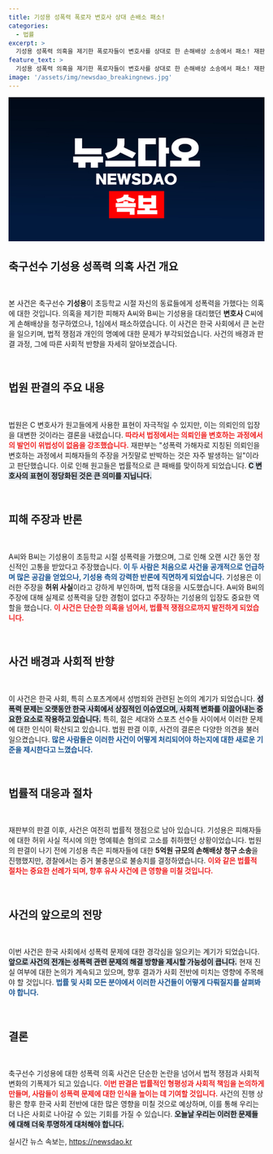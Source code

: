 ```yaml
---
title: 기성용 성폭력 폭로자 변호사 상대 손배소 패소!
categories:
  - 법률
excerpt: >
  기성용 성폭력 의혹을 제기한 폭로자들이 변호사를 상대로 한 손해배상 소송에서 패소! 재판부, 법률대리인으로서 의뢰인 대변한 것일 뿐 판결. 관심이 집중되는 이 사건의 전말을 확인해보세요!
feature_text: >
  기성용 성폭력 의혹을 제기한 폭로자들이 변호사를 상대로 한 손해배상 소송에서 패소! 재판부, 법률대리인으로서 의뢰인 대변한 것일 뿐 판결. 관심이 집중되는 이 사건의 전말을 확인해보세요!
image: '/assets/img/newsdao_breakingnews.jpg'
---
```


<p><img src="/assets/img/newsdao_breakingnews.jpg" alt="implanttips 속보" /></p>

<h2>축구선수 기성용 성폭력 의혹 사건 개요</h2>

<p data-ke-size="size16">&nbsp;</p>

<p>본 사건은 축구선수 <b>기성용</b>이 초등학교 시절 자신의 동료들에게 성폭력을 가했다는 의혹에 대한 것입니다. 의혹을 제기한 피해자 A씨와 B씨는 기성용을 대리했던 <b>변호사</b> C씨에게 손해배상을 청구하였으나, 1심에서 패소하였습니다. 이 사건은 한국 사회에서 큰 논란을 일으키며, 법적 쟁점과 개인의 명예에 대한 문제가 부각되었습니다. 사건의 배경과 판결 과정, 그에 따른 사회적 반향을 자세히 알아보겠습니다.</p>

<p data-ke-size="size16">&nbsp;</p>

<h2>법원 판결의 주요 내용</h2>

<p data-ke-size="size16">&nbsp;</p>

<p>법원은 C 변호사가 원고들에게 사용한 표현이 자극적일 수 있지만, 이는 의뢰인의 입장을 대변한 것이라는 결론을 내렸습니다. <b><span style="color: #ee2323;">따라서 법정에서는 의뢰인을 변호하는 과정에서의 발언이 위법성이 없음을 강조했습니다.</span></b> 재판부는 "성폭력 가해자로 지칭된 의뢰인을 변호하는 과정에서 피해자들의 주장을 거짓말로 반박하는 것은 자주 발생하는 일"이라고 판단했습니다. 이로 인해 원고들은 법률적으로 큰 패배를 맞이하게 되었습니다. <b><span style="background-color: #21538527;">C 변호사의 표현이 정당화된 것은 큰 의미를 지닙니다.</span></b></p>

<p data-ke-size="size16">&nbsp;</p>

<h2>피해 주장과 반론</h2>

<p data-ke-size="size16">&nbsp;</p>

<p>A씨와 B씨는 기성용이 초등학교 시절 성폭력을 가했으며, 그로 인해 오랜 시간 동안 정신적인 고통을 받았다고 주장했습니다. <b><span style="color: #1a5490;">이 두 사람은 처음으로 사건을 공개적으로 언급하며 많은 공감을 얻었으나, 기성용 측의 강력한 반론에 직면하게 되었습니다.</span></b> 기성용은 이러한 주장을 <b>허위 사실</b>이라고 강하게 부인하며, 법적 대응을 시도했습니다. A씨와 B씨의 주장에 대해 실제로 성폭력을 당한 경험이 없다고 주장하는 기성용의 입장도 중요한 역할을 했습니다. <b><span style="color: #ee2323;">이 사건은 단순한 의혹을 넘어서, 법률적 쟁점으로까지 발전하게 되었습니다.</span></b></p>

<p data-ke-size="size16">&nbsp;</p>

<h2>사건 배경과 사회적 반향</h2>

<p data-ke-size="size16">&nbsp;</p>

<p>이 사건은 한국 사회, 특히 스포츠계에서 성범죄와 관련된 논의의 계기가 되었습니다. <b><span style="background-color: #21538527;">성폭력 문제는 오랫동안 한국 사회에서 상징적인 이슈였으며, 사회적 변화를 이끌어내는 중요한 요소로 작용하고 있습니다.</span></b> 특히, 젊은 세대와 스포츠 선수들 사이에서 이러한 문제에 대한 인식이 확산되고 있습니다. 법원 판결 이후, 사건의 결론은 다양한 의견을 불러일으켰습니다. <b><span style="color: #1a5490;">많은 사람들은 이러한 사건이 어떻게 처리되어야 하는지에 대한 새로운 기준을 제시한다고 느꼈습니다.</span></b></p>

<p data-ke-size="size16">&nbsp;</p>

<h2>법률적 대응과 절차</h2>

<p data-ke-size="size16">&nbsp;</p>

<p>재판부의 판결 이후, 사건은 여전히 법률적 쟁점으로 남아 있습니다. 기성용은 피해자들에 대한 허위 사실 적시에 의한 명예훼손 혐의로 고소를 취하했던 상황이었습니다. 법원의 판결이 나기 전에 기성용 측은 피해자들에 대한 <b>5억원 규모의 손해배상 청구 소송</b>을 진행했지만, 경찰에서는 증거 불충분으로 불송치를 결정하였습니다. <b><span style="color: #ee2323;">이와 같은 법률적 절차는 중요한 선례가 되며, 향후 유사 사건에 큰 영향을 미칠 것입니다.</span></b></p>

<p data-ke-size="size16">&nbsp;</p>

<h2>사건의 앞으로의 전망</h2>

<p data-ke-size="size16">&nbsp;</p>

<p>이번 사건은 한국 사회에서 성폭력 문제에 대한 경각심을 일으키는 계기가 되었습니다. <b><span style="background-color: #21538527;">앞으로 사건의 전개는 성폭력 관련 문제의 해결 방향을 제시할 가능성이 큽니다.</span></b> 현재 진실 여부에 대한 논의가 계속되고 있으며, 향후 결과가 사회 전반에 미치는 영향에 주목해야 할 것입니다. <b><span style="color: #1a5490;">법률 및 사회 모든 분야에서 이러한 사건들이 어떻게 다뤄질지를 살펴봐야 합니다.</span></b></p>

<p data-ke-size="size16">&nbsp;</p>

<h2>결론</h2>

<p data-ke-size="size16">&nbsp;</p>

<p>축구선수 기성용에 대한 성폭력 의혹 사건은 단순한 논란을 넘어서 법적 쟁점과 사회적 변화의 기폭제가 되고 있습니다. <b><span style="color: #ee2323;">이번 판결은 법률적인 형평성과 사회적 책임을 논의하게 만들며, 사람들이 성폭력 문제에 대한 인식을 높이는 데 기여할 것입니다.</span></b> 사건의 진행 상황은 향후 한국 사회 전반에 대한 많은 영향을 미칠 것으로 예상하며, 이를 통해 우리는 더 나은 사회로 나아갈 수 있는 기회를 가질 수 있습니다. <b><span style="background-color: #21538527;">오늘날 우리는 이러한 문제들에 대해 더욱 투명하게 대처해야 합니다.</span></b></p>
실시간 뉴스 속보는, <a href="https://newsdao.kr" rel="dofollow">https://newsdao.kr</a>


